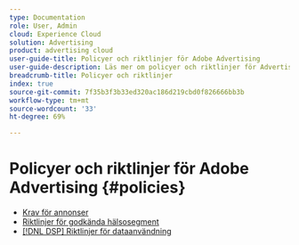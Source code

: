 ```yaml
---
type: Documentation
role: User, Admin
cloud: Experience Cloud
solution: Advertising
product: advertising cloud
user-guide-title: Policyer och riktlinjer för Adobe Advertising
user-guide-description: Läs mer om policyer och riktlinjer för Advertising DSP och [!DNL Advertising Search, Social, & Commerce].
breadcrumb-title: Policyer och riktlinjer
index: true
source-git-commit: 7f35b3f3b33ed320ac186d219cbd0f826666bb3b
workflow-type: tm+mt
source-wordcount: '33'
ht-degree: 69%

---
```



# Policyer och riktlinjer för Adobe Advertising {#policies}

+ [Krav för annonser](/help/policies/ad-requirements-policy.md)
+ [Riktlinjer för godkända hälsosegment](/help/policies/health-segment-guidelines.md)
+ [[!DNL DSP] Riktlinjer för dataanvändning](/help/policies/data-usage-guidelines.md)
